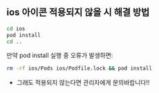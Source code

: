 ## ios 아이콘 적용되지 않을 시 해결 방법

```sh
cd ios
pod install
cd ..
```

만약 pod install 실행 중 오류가 발생하면:

```sh
rm -rf ios/Pods ios/Podfile.lock && pod install
```

- 그래도 적용되지 않는다면 관리자에게 문의바랍니다!!
